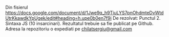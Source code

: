 Din fisierul https://docs.google.com/document/d/1Jwe9q_h9TiuLYS7pnOhdmteDvWtdUtrKkawdkYpUgek/edit#heading=h.upe0b0en7f9i
De rezolvat:
Punctul 2. Sintaxa JS (10 insarcinari).
Rezultatul trebuie sa fie publicat pe Github. Adresa la repozitoriu o expediati pe chilatsergiu@gmail.com
